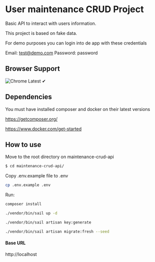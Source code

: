 # User maintenance CRUD Project

Basic API to interact with users information.

This project is based on fake data.

For demo purposes you can login into de app with these credentials

Email: test@demo.com
Password: password

## Browser Support

![Chrome](https://raw.github.com/alrra/browser-logos/master/src/chrome/chrome_48x48.png)
Latest ✔

## Dependencies

You must have installed composer and docker on their latest versions

https://getcomposer.org/

https://www.docker.com/get-started

## How to use

Move to the root directory on maintenance-crud-api

```bash
$ cd maintenance-crud-api/
```

Copy .env.example file to .env

```bash
cp .env.example .env
```

Run:

```bash
composer install
```

```bash
./vendor/bin/sail up -d
```

```bash
./vendor/bin/sail artisan key:generate
```

```bash
./vendor/bin/sail artisan migrate:fresh --seed
```

#### Base URL

http://localhost

